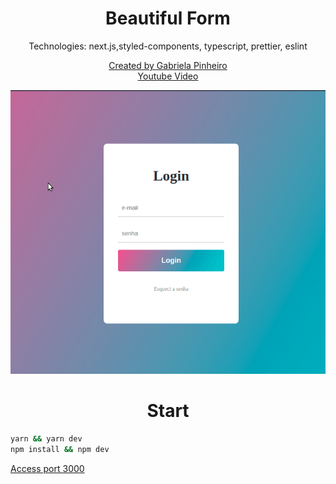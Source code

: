 <h1 align=center>Beautiful Form</h1>
<p align=center>
Technologies: next.js,styled-components, typescript, prettier, eslint
</p>
<p align=center>
<a href="https://www.youtube.com/channel/UCgMbExqiFFPza79dyMsuugw">
Created by Gabriela Pinheiro
</a>
<br />
<a href="https://www.youtube.com/watch?v=OR8ySydmqLQ">Youtube Video<a/>
<a>
</p>

<p align=center>
<img src="preview.gif">
</p>

<h1 align=center>Start</h1>

```bash
yarn && yarn dev
npm install && npm dev
```

<a href="http://localhost:3000">Access port 3000</a>
